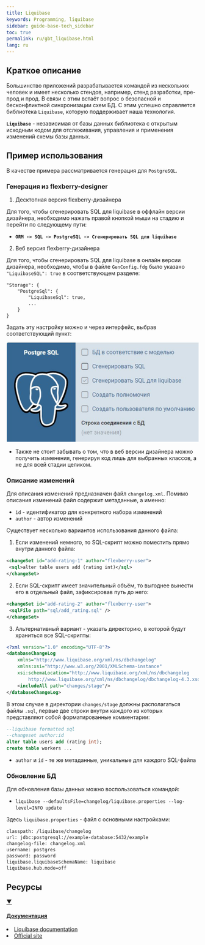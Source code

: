 ```yaml
---
title: Liquibase
keywords: Programming, liquibase
sidebar: guide-base-tech_sidebar
toc: true
permalink: ru/gbt_liquibase.html
lang: ru
---
```


## Краткое описание

Большинство приложений разрабатывается командой из нескольких человек и имеет несколько стендов, например, стенд разработки, пре-прод и прод. В связи с этим встаёт вопрос о безопасной и бесконфликтной синхронизации схем БД. С этим успешно справляется библиотека `Liquibase`, которую поддерживает наша технология.

**`Liquibase`** - независимая от базы данных библиотека с открытым исходным кодом для отслеживания, управления и применения изменений схемы базы данных.

## Пример использования
В качестве примера рассматривается генерация для `PostgreSQL`.

### Генерация из flexberry-designer

1) Десктопная версия flexberry-дизайнера

Для того, чтобы сгенерировать SQL для liquibase в оффлайн версии дизайнера, необходимо нажать правой кнопкой мыши на стадию и перейти по следующему пути:
- **`ORM -> SQL -> PostgreSQL -> Сгенерировать SQL для liquibase`**

2) Веб версия flexberry-дизайнера

Для того, чтобы сгенерировать SQL для liquibase в онлайн версии дизайнера, необходимо, чтобы в файле `GenConfig.fdg` было указано `"LiquibaseSQL": true` в соответствующем разделе:

```
"Storage": {
    "PostgreSql": {
        "LiquibaseSql": true,
        ...
    }
}
```

Задать эту настройку можно и через интерфейс, выбрав соответствующий пункт:

![Настройка через интерфейс](/images/pages/guides/base-technologies/storage/liquibaseExample.jpg)


- Также не стоит забывать о том, что в веб версии дизайнера можно получить изменения, генерируя код лишь для выбранных классов, а не для всей стадии целиком.

### Описание изменений

Для описания изменений предназначен файл `changelog.xml`. Помимо описания изменений файл содержит метаданные, а именно:
- `id` - идентификатор для конкретного набора изменений
- `author` - автор изменений

Существует несколько вариантов использования данного файла:

1) Если изменений немного, то SQL-скрипт можно поместить прямо внутри данного файла:
```xml
<changeSet id="add-rating-1" author="flexberry-user">
 <sql>alter table users add (rating int)</sql>
</changeSet>
```

2) Если SQL-скрипт имеет значительный объём, то выгоднее вынести его в отдельный файл, зафиксировав путь до него:
```xml
<changeSet id="add-rating-2" author="flexberry-user">
 <sqlFile path="sql/add_rating.sql" />
</changeSet>
```

3) Альтернативный вариант - указать директорию, в которой будут храниться все SQL-скрипты:
```xml
<?xml version="1.0" encoding="UTF-8"?>
<databaseChangeLog
    xmlns="http://www.liquibase.org/xml/ns/dbchangelog"
    xmlns:xsi="http://www.w3.org/2001/XMLSchema-instance"
    xsi:schemaLocation="http://www.liquibase.org/xml/ns/dbchangelog
        http://www.liquibase.org/xml/ns/dbchangelog/dbchangelog-4.3.xsd">
    <includeAll path="changes/stage"/>
</databaseChangeLog>
```

В этом случае в директории `changes/stage` должны располагаться файлы `.sql`, первые две строки внутри каждого из которых представляют собой форматированные комментарии:

```sql
--liquibase formatted sql
--changeset author:id
alter table users add (rating int);
create table workers ...
```

- `author` и `id` - те же метаданные, уникальные для каждого SQL-файла

### Обновление БД

Для обновления базы данных можно воспользоваться командой:
- `liquibase --defaultsFile=changelog/liquibase.properties --log-level=INFO update`

Здесь `liquibase.properties` - файл с основными настройками:

```
classpath: /liquibase/changelog
url: jdbc:postgresql://example-database:5432/example
changelog-file: changelog.xml
username: postgres
password: password
liquibase.liquibaseSchemaName: liquibase
liquibase.hub.mode=off
```

## Ресурсы

<div class="panel-group">
    <div class="panel panel-default">
        <div class="panel-heading">
            <a class="pull-right spoiler-push" data-toggle="collapse" href="#collapse2">&#9660;</a>
            <h4 class="panel-title">
                <a data-toggle="collapse" href="#collapse2">
                Документация</a>
            </h4>
        </div>
        <div id="collapse2" class="panel-collapse collapse">
            <div class="panel-body">
                <div>
                    <li><a href="https://docs.liquibase.com/home.html">Liquibase documentation</a></li>
                </div>   
                <div>
                    <li><a href="https://www.liquibase.org/">Official site</li>
                </div>
            </div>
        </div>
    </div>
</div>